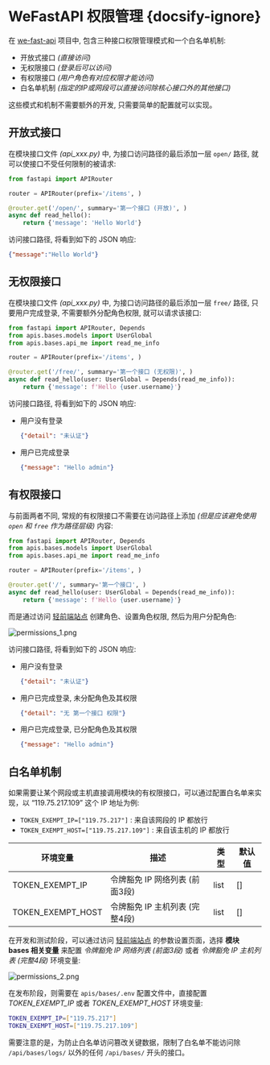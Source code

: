 # WeFastAPI 权限管理 {docsify-ignore}

在 [we-fast-api](https://github.com/hekaiyou/we-fast-api) 项目中, 包含三种接口权限管理模式和一个白名单机制:

- 开放式接口 *(直接访问)*
- 无权限接口 *(登录后可以访问)*
- 有权限接口 *(用户角色有对应权限才能访问)*
- 白名单机制 *(指定的IP或网段可以直接访问除核心接口外的其他接口)*

这些模式和机制不需要额外的开发, 只需要简单的配置就可以实现。

## 开放式接口

在模块接口文件 *(api_xxx.py)* 中, 为接口访问路径的最后添加一层 `open/` 路径, 就可以使接口不受任何限制的被请求:

```python
from fastapi import APIRouter

router = APIRouter(prefix='/items', )

@router.get('/open/', summary='第一个接口 (开放)', )
async def read_hello():
    return {'message': 'Hello World'}
```

访问接口路径, 将看到如下的 JSON 响应:

```json
{"message":"Hello World"}
```

## 无权限接口

在模块接口文件 *(api_xxx.py)* 中, 为接口访问路径的最后添加一层 `free/` 路径, 只要用户完成登录, 不需要额外分配角色权限, 就可以请求该接口:

```python
from fastapi import APIRouter, Depends
from apis.bases.models import UserGlobal
from apis.bases.api_me import read_me_info

router = APIRouter(prefix='/items', )

@router.get('/free/', summary='第一个接口 (无权限)', )
async def read_hello(user: UserGlobal = Depends(read_me_info)):
    return {'message': f'Hello {user.username}'}
```

访问接口路径, 将看到如下的 JSON 响应:

- 用户没有登录
   ```json
   {"detail": "未认证"}
   ```
- 用户已完成登录
   ```json
   {"message": "Hello admin"}
   ```

## 有权限接口

与前面两者不同, 常规的有权限接口不需要在访问路径上添加 *(但是应该避免使用 `open` 和 `free` 作为路径层级)* 内容:

```python
from fastapi import APIRouter, Depends
from apis.bases.models import UserGlobal
from apis.bases.api_me import read_me_info

router = APIRouter(prefix='/items', )

@router.get('/', summary='第一个接口', )
async def read_hello(user: UserGlobal = Depends(read_me_info)):
    return {'message': f'Hello {user.username}'}
```

而是通过访问 [轻前端站点](http://127.0.0.1:8083/) 创建角色、设置角色权限, 然后为用户分配角色:

![permissions_1.png](https://trilium.hekaiyou.top/static/image/permissions/permissions_1.png)

访问接口路径, 将看到如下的 JSON 响应:

- 用户没有登录
   ```json
   {"detail": "未认证"}
   ```
- 用户已完成登录, 未分配角色及其权限
   ```json
   {"detail": "无 第一个接口 权限"}
   ```
- 用户已完成登录, 已分配角色及其权限
   ```json
   {"message": "Hello admin"}
   ```

## 白名单机制

如果需要让某个网段或主机直接调用模块的有权限接口，可以通过配置白名单来实现，以 “119.75.217.109” 这个 IP 地址为例:

- `TOKEN_EXEMPT_IP=["119.75.217"]` : 来自该网段的 IP 都放行
- `TOKEN_EXEMPT_HOST=["119.75.217.109"]` : 来自该主机的 IP 都放行

| 环境变量 | 描述 | 类型 | 默认值 |
| ------- | ------- | ------- | ------- |
| TOKEN_EXEMPT_IP | 令牌豁免 IP 网络列表 (前面3段) | list | [] |
| TOKEN_EXEMPT_HOST | 令牌豁免 IP 主机列表 (完整4段) | list | [] |

在开发和测试阶段，可以通过访问 [轻前端站点](http://127.0.0.1:8083/) 的参数设置页面，选择 **模块 bases 相关变量** 来配置 *令牌豁免 IP 网络列表 (前面3段)* 或者 *令牌豁免 IP 主机列表 (完整4段)* 环境变量:

![permissions_2.png](https://trilium.hekaiyou.top/static/image/permissions/permissions_2.png)

在发布阶段，则需要在 `apis/bases/.env` 配置文件中，直接配置 *TOKEN_EXEMPT_IP* 或者 *TOKEN_EXEMPT_HOST* 环境变量:

```bash
TOKEN_EXEMPT_IP=["119.75.217"]
TOKEN_EXEMPT_HOST=["119.75.217.109"]
```

需要注意的是，为防止白名单访问篡改关键数据，限制了白名单不能访问除 `/api/bases/logs/` 以外的任何 `/api/bases/` 开头的接口。
